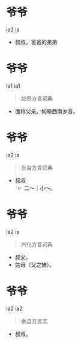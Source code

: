# 爷爷
ia2 ia
- 叔叔，爸爸的弟弟

# 爷爷
ia1 ia1
> 如皋方言词典
- 面称父亲。如皋西南乡音。

# 爷爷
ia2 ia
> 东台方言词典
- 叔叔
  - 二～｜小～。

# 爷爷
ia2 ia
> 兴化方言词典
- 叔父。
- 姑母（父之妹）。

# 爷爷
ia2 ia2
> 泰县方言志
- 叔叔。

